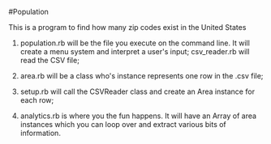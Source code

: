 #Population 

This is a program to find how many zip codes exist in the United States

1. population.rb will be the file you execute on the command line. It will create a menu system and interpret a user's input;
csv_reader.rb will read the CSV file;

2. area.rb will be a class who's instance represents one row in the .csv file;

3. setup.rb will call the CSVReader class and create an Area instance for each row;

4. analytics.rb is where you the fun happens. It will have an Array of area instances which you can loop over and extract various bits of information.
